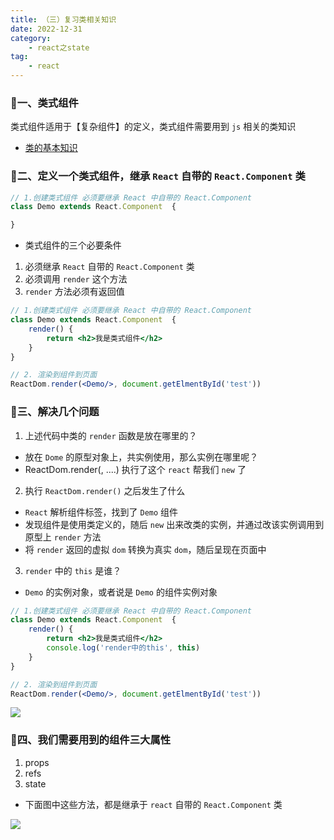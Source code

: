 ```yaml
---
title: （三）复习类相关知识
date: 2022-12-31
category:
    - react之state
tag: 
    - react
---
```



### 🥥一、类式组件
类式组件适用于【复杂组件】的定义，类式组件需要用到 `js` 相关的类知识
- [类的基本知识](../../blend/js/js-6.md)

### 🥠二、定义一个类式组件，继承 `React` 自带的 `React.Component` 类
```jsx
// 1.创建类式组件 必须要继承 React 中自带的 React.Component
class Demo extends React.Component  {

}
```
- 类式组件的三个必要条件
1. 必须继承 `React` 自带的 `React.Component` 类
2. 必须调用 `render` 这个方法
3. `render` 方法必须有返回值
```jsx
// 1.创建类式组件 必须要继承 React 中自带的 React.Component
class Demo extends React.Component  {
    render() {
        return <h2>我是类式组件</h2>
    }
}

// 2. 渲染到组件到页面
ReactDom.render(<Demo/>, document.getElmentById('test'))
```

### 🍥三、解决几个问题
1. 上述代码中类的 `render` 函数是放在哪里的？
- 放在 `Dome` 的原型对象上，共实例使用，那么实例在哪里呢？
- ReactDom.render(<Demo/>, ....) 执行了这个 `react` 帮我们 `new` 了


2. 执行 `ReactDom.render()` 之后发生了什么
- `React` 解析组件标签，找到了 `Demo` 组件
- 发现组件是使用类定义的，随后 `new` 出来改类的实例，并通过改该实例调用到原型上 `render` 方法
- 将 `render` 返回的虚拟 `dom` 转换为真实 `dom`，随后呈现在页面中

3. `render` 中的 `this` 是谁？
- `Demo` 的实例对象，或者说是 `Demo` 的组件实例对象

```jsx
// 1.创建类式组件 必须要继承 React 中自带的 React.Component
class Demo extends React.Component  {
    render() {
        return <h2>我是类式组件</h2>
        console.log('render中的this', this)
    }
}

// 2. 渲染到组件到页面
ReactDom.render(<Demo/>, document.getElmentById('test'))
```

![](https://image.zswei.xyz/img/202301011448972.png)

### 🦐四、我们需要用到的组件三大属性
1. props
2. refs
3. state

- 下面图中这些方法，都是继承于 `react` 自带的 `React.Component` 类

![](https://image.zswei.xyz/img/202301011449730.png)